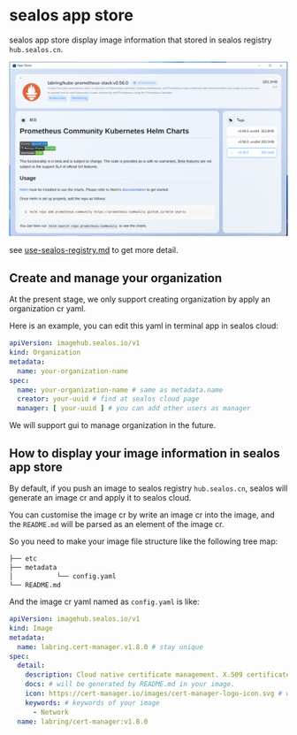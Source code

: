 # sealos app store

sealos app store display image information that stored in sealos registry `hub.sealos.cn`.

![img.png](img.png)

see [use-sealos-registry.md](../../getting-started/use-sealos-registry.md) to get more detail.

## Create and manage your organization

At the present stage, we only support creating organization by apply an organization cr yaml.

Here is an example, you can edit this yaml in terminal app in sealos cloud:

```yaml
apiVersion: imagehub.sealos.io/v1
kind: Organization
metadata:
  name: your-organization-name
spec:
  name: your-organization-name # same as metadata.name
  creator: your-uuid # find at sealos cloud page
  manager: [ your-uuid ] # you can add other users as manager
```

We will support gui to manage organization in the future.

## How to display your image information in sealos app store

By default, if you push an image to sealos registry `hub.sealos.cn`, sealos will generate an image cr and apply it to
sealos cloud.

You can customise the image cr by write an image cr into the image, and the `README.md` will be parsed as an element of the image cr.

So you need to make your image file structure like the following tree map:

```text
├── etc
├── metadata
│           └── config.yaml
└── README.md
```

And the image cr yaml named as `config.yaml` is like:

```yaml
apiVersion: imagehub.sealos.io/v1
kind: Image
metadata:
  name: labring.cert-manager.v1.8.0 # stay unique
spec:
  detail:
    description: Cloud native certificate management. X.509 certificate management for Kubernetes and OpenShift
    docs: # will be generated by README.md in your image. 
    icon: https://cert-manager.io/images/cert-manager-logo-icon.svg # we only support image url at this stage.
    keywords: # keywords of your image
      - Network
  name: labring/cert-manager:v1.8.0
```
